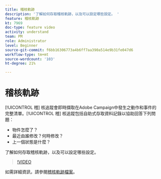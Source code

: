 ```yaml
---
title: 稽核軌跡
description: '了解如何存取稽核軌跡，以及可以設定哪些設定。 '
feature: 稽核軌跡
kt: 7969
doc-type: feature video
activity: understand
team: PM
role: Administrator
level: Beginner
source-git-commit: f6bb16306773a4b6ff7aa390a514e9b31fe047d6
workflow-type: tm+mt
source-wordcount: '103'
ht-degree: 21%

---
```



# 稽核軌跡

[!UICONTROL 稽] 核追蹤會即時擷取在Adobe Campaign中發生之動作和事件的完整清單。[!UICONTROL 稽] 核追蹤包括自助式存取資料記錄以協助回答下列問題：

* 物件怎麼了？
* 最近由誰修改？何時修改？
* 上一個狀態是什麼？

了解如何存取稽核軌跡，以及可以設定哪些設定。

>[!VIDEO](https://video.tv.adobe.com/v/27425?quality=12)

如需詳細資訊，請參閱[稽核軌跡檔案](https://experienceleague.adobe.com/docs/campaign-classic/using/monitoring-campaign-classic/production-procedures/audit-trail.html)。
